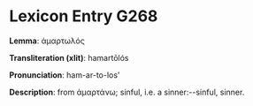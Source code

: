 # Lexicon Entry G268

**Lemma**: ἁμαρτωλός

**Transliteration (xlit)**: hamartōlós

**Pronunciation**: ham-ar-to-los'

**Description**:
from ἁμαρτάνω; sinful, i.e. a sinner:--sinful, sinner.
